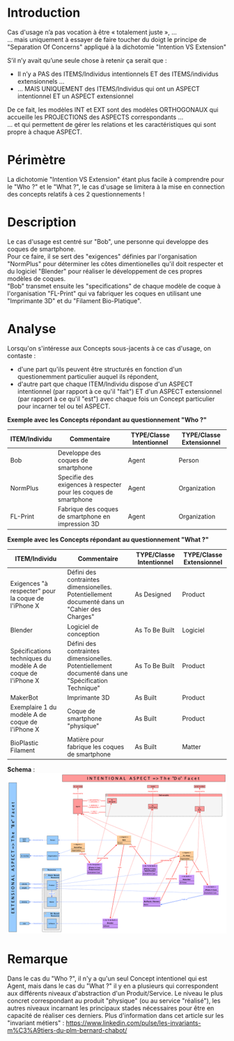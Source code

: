 Introduction
==
Cas d'usage n’a pas vocation à être « totalement juste », ...   
... mais uniquement à essayer de faire toucher du doigt le principe de "Separation Of Concerns" appliqué à la dichotomie "Intention VS Extension"

S’il n’y avait qu’une seule chose à retenir ça serait que :
* Il n’y a PAS des ITEMS/Individus intentionnels ET des ITEMS/individus extensionnels ...   
* ... MAIS UNIQUEMENT des ITEMS/Individus qui ont un ASPECT intentionnel ET un ASPECT extensionnel

De ce fait, les modèles INT et EXT sont des modèles ORTHOGONAUX qui accueille les PROJECTIONS des ASPECTS correspondants ...      
... et qui permettent de gérer les relations et les caractéristiques qui sont propre à chaque ASPECT.

Périmètre
==
La dichotomie "Intention VS Extension" étant plus facile à comprendre pour le "Who ?" et le "What ?", le cas d'usage se limitera à la mise en connection des concepts relatifs à ces 2 questionnements !

Description
==
Le cas d'usage est centré sur "Bob", une personne qui developpe des coques de smartphone.   
Pour ce faire, il se sert des "exigences" définies par l'organisation "NormPlus" pour déterminer les côtes dimentionelles qu'il doit respecter et du logiciel "Blender" pour réaliser le développement de ces propres modèles de coques.   
"Bob" transmet ensuite les "specifications" de chaque modèle de coque à l'organisation "FL-Print" qui va fabriquer les coques en utilisant une "Imprimante 3D" et du "Filament Bio-Platique".

Analyse
==
Lorsqu'on s'intéresse aux Concepts sous-jacents à ce cas d'usage, on contaste :
* d'une part qu'ils peuvent être structurés en fonction d'un questionemment particulier auquel ils répondent, 
* d'autre part que chaque ITEM/Individu dispose d'un ASPECT intentionnel (par rapport à ce qu'il "fait") ET d'un ASPECT extensionnel (par rapport à ce qu'il "est") avec chaque fois un Concept particulier pour incarner tel ou tel ASPECT.

__Exemple avec les Concepts répondant au questionnement "Who ?"__
<table>
    <thead>
        <tr>
            <th>ITEM/Individu</th>
            <th>Commentaire</th>            
            <th>TYPE/Classe Intentionnel</th>
            <th>TYPE/Classe Extensionnel</th>
        </tr>
    </thead>
    <tbody>
        <tr>
            <td>Bob</td>
            <td>Developpe des coques de smartphone</td>
            <td>Agent</td>
            <td>Person</td>
        </tr>
        <tr>
            <td>NormPlus</td>
            <td>Specifie des exigences à respecter pour les coques de smartphone</td>         
            <td>Agent</td>
            <td>Organization</td>
        </tr>
        <tr>
            <td>FL-Print</td>
            <td>Fabrique des coques de smartphone en impression 3D</td> 
            <td>Agent</td>
            <td>Organization</td>
        </tr>
    </tbody>
</table>

__Exemple avec les Concepts répondant au questionnement "What ?"__
<table>
    <thead>
        <tr>
            <th>ITEM/Individu</th>
            <th>Commentaire</th>            
            <th>TYPE/Classe Intentionnel</th>
            <th>TYPE/Classe Extensionnel</th>
        </tr>
    </thead>
    <tbody>
        <tr>
            <td>Exigences "à respecter" pour la coque de l'iPhone X</td>
            <td>Défini des contraintes dimensionelles. Potentiellement documenté dans un "Cahier des Charges"</td>
            <td>As Designed</td>
            <td>Product</td>
        </tr>
        <tr>
            <td>Blender</td>
            <td>Logiciel de conception</td>         
            <td>As To Be Built</td>
            <td>Logiciel</td>
        </tr>
        <tr>
            <td>Spécifications techniques du modèle A de coque de l'iPhone X</td>
            <td>Défini des contraintes dimensionelles. Potentiellement documenté dans une "Spécification Technique"</td>
            <td>As To Be Built</td>
            <td>Product</td>
        </tr>
        <tr>
            <td>MakerBot</td>
            <td>Imprimante 3D</td>
            <td>As Built</td>
            <td>Product</td>
        </tr>
        <tr>
            <td>Exemplaire 1 du modèle A de coque de l'iPhone X</td>
            <td>Coque de smartphone "physique"</td>
            <td>As Built</td>
            <td>Product</td>
        </tr>
        <tr>
            <td>BioPlastic Filament</td>
            <td>Matière pour fabrique les coques de smartphone</td>
            <td>As Built</td>
            <td>Matter</td>
        </tr>
    </tbody>
</table>

__Schema__ :
![alt text](https://github.com/iPlumb3r/EcosystemMapping/blob/master/images/UC_Bob_develops_SmartphoneCase.png)

Remarque
==
Dans le cas du "Who ?", il n'y a qu'un seul Concept intentionel qui est Agent, mais dans le cas du "What ?" il y en a plusieurs qui correspondent aux différents niveaux d'abstraction d'un Produit/Service. 
Le niveau le plus concret correspondant au produit "physique" (ou au service "réalisé"), les autres niveaux incarnant les principaux stades nécessaires pour être en capacité de réaliser ces derniers.
Plus d'information dans cet article sur les "invariant métiers" : https://www.linkedin.com/pulse/les-invariants-m%C3%A9tiers-du-plm-bernard-chabot/
